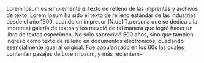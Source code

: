 Lorem Ipsum es simplemente el texto de relleno de las imprentas 
y archivos de texto. Lorem Ipsum ha sido el texto de 
relleno estándar de las industrias desde el año 
1500, cuando un impresor (N.del T.persona que se dedica a la imprenta) 
galería de textos y los mezcló de tal manera que logró hacer un
 libro de
 textos especimen. No sólo 
 sobrevivió 500 años, sino que tambien ingresó como texto de relleno 
 en documentos electrónicos, 
 quedando
  esencialmente igual al original. Fue popularizado en los 60s 
  las cuales contenian pasajes de Lorem Ipsum, y más recientem-